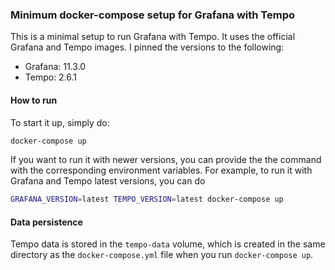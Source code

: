 ### Minimum docker-compose setup for Grafana with Tempo

This is a minimal setup to run Grafana with Tempo. It uses the official Grafana and Tempo images.
I pinned the versions to the following:
- Grafana: 11.3.0
- Tempo: 2.6.1

#### How to run
To start it up, simply do:
```bash
docker-compose up
```

If you want to run it with newer versions, you can provide the the command with the corresponding environment variables.
For example, to run it with Grafana and Tempo latest versions, you can do
```bash
GRAFANA_VERSION=latest TEMPO_VERSION=latest docker-compose up
```

#### Data persistence
Tempo data is stored in the `tempo-data` volume, which is created in the same directory as the `docker-compose.yml` 
file when you run `docker-compose up`.
